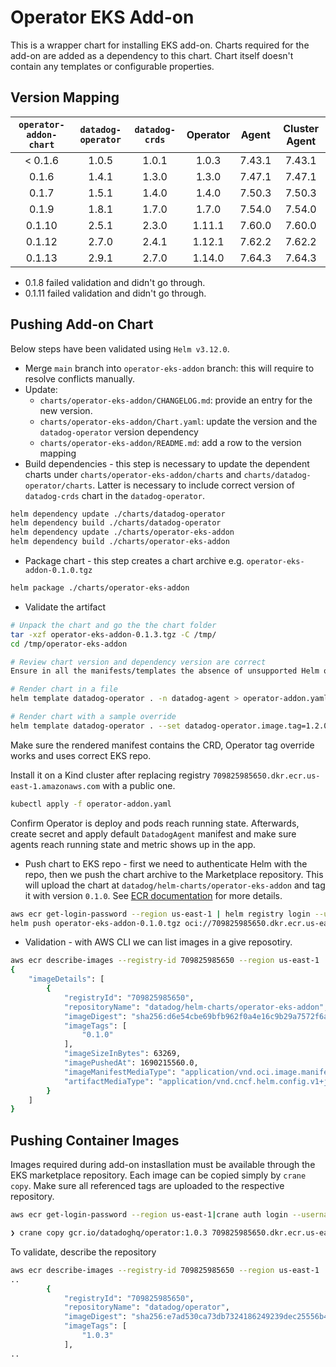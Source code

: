 # Operator EKS Add-on

This is a wrapper chart for installing EKS add-on. Charts required for the add-on are added as a dependency to this chart. Chart itself doesn't contain any templates or configurable properties.

## Version Mapping
| `operator-addon-chart` | `datadog-operator` | `datadog-crds` | Operator | Agent | Cluster Agent |
| :-: | :-: | :-: | :-: | :-: | :-: |
| < 0.1.6 | 1.0.5 | 1.0.1 | 1.0.3 | 7.43.1 | 7.43.1 | 
| 0.1.6 | 1.4.1 | 1.3.0 | 1.3.0 | 7.47.1 | 7.47.1 |
| 0.1.7 | 1.5.1 | 1.4.0 | 1.4.0 | 7.50.3 | 7.50.3 |
| 0.1.9 | 1.8.1 | 1.7.0 | 1.7.0 | 7.54.0 | 7.54.0 |
| 0.1.10 | 2.5.1 | 2.3.0 | 1.11.1 | 7.60.0 | 7.60.0 |
| 0.1.12 | 2.7.0 | 2.4.1 | 1.12.1 | 7.62.2 | 7.62.2 |
| 0.1.13 | 2.9.1 | 2.7.0 | 1.14.0 | 7.64.3 | 7.64.3 |

* 0.1.8 failed validation and didn't go through.
* 0.1.11 failed validation and didn't go through.

## Pushing Add-on Chart
Below steps have been validated using `Helm v3.12.0`.

* Merge `main` branch into `operator-eks-addon` branch: this will require to resolve conflicts manually.
* Update:
    * `charts/operator-eks-addon/CHANGELOG.md`: provide an entry for the new version.
    * `charts/operator-eks-addon/Chart.yaml`: update the version and the `datadog-operator` version dependency
    * `charts/operator-eks-addon/README.md`: add a row to the version mapping
* Build dependencies - this step is necessary to update the dependent charts under `charts/operator-eks-addon/charts` and `charts/datadog-operator/charts`. Latter is necessary to include correct version of `datadog-crds` chart in the `datadog-operator`.
```sh
helm dependency update ./charts/datadog-operator
helm dependency build ./charts/datadog-operator
helm dependency update ./charts/operator-eks-addon
helm dependency build ./charts/operator-eks-addon
```

* Package chart - this step creates a chart archive e.g. `operator-eks-addon-0.1.0.tgz`
```sh
helm package ./charts/operator-eks-addon
```

* Validate the artifact
```sh
# Unpack the chart and go the the chart folder
tar -xzf operator-eks-addon-0.1.3.tgz -C /tmp/
cd /tmp/operator-eks-addon

# Review chart version and dependency version are correct
Ensure in all the manifests/templates the absence of unsupported Helm objects.

# Render chart in a file
helm template datadog-operator . -n datadog-agent > operator-addon.yaml

# Render chart with a sample override
helm template datadog-operator . --set datadog-operator.image.tag=1.2.0 > operator-addon.yaml
```
Make sure the rendered manifest contains the CRD, Operator tag override works and uses correct EKS repo. 

Install it on a Kind cluster after replacing registry `709825985650.dkr.ecr.us-east-1.amazonaws.com` with a public one.

```sh
kubectl apply -f operator-addon.yaml
```
Confirm Operator is deploy and pods reach running state. Afterwards, create secret and apply default `DatadogAgent` manifest and make sure agents reach running state and metric shows up in the app.


* Push chart to EKS repo - first we need to authenticate Helm with the repo, then we push the chart archive to the Marketplace repository. This will upload the chart at `datadog/helm-charts/operator-eks-addon` and tag it with version `0.1.0`. See [ECR documentation][eks-helm-push] for more details.
```sh
aws ecr get-login-password --region us-east-1 | helm registry login --username AWS --password-stdin 709825985650.dkr.ecr.us-east-1.amazonaws.com
helm push operator-eks-addon-0.1.0.tgz oci://709825985650.dkr.ecr.us-east-1.amazonaws.com/datadog/helm-charts
```

* Validation - with AWS CLI we can list images in a give reposotiry.
```sh
aws ecr describe-images --registry-id 709825985650 --region us-east-1  --repository-name datadog/helm-charts/operator-eks-addon
{
    "imageDetails": [
        {
            "registryId": "709825985650",
            "repositoryName": "datadog/helm-charts/operator-eks-addon",
            "imageDigest": "sha256:d6e54cbe69bfb962f0a4e16c9b29a7572f6aaf479de347f91bea8331a1a867f9",
            "imageTags": [
                "0.1.0"
            ],
            "imageSizeInBytes": 63269,
            "imagePushedAt": 1690215560.0,
            "imageManifestMediaType": "application/vnd.oci.image.manifest.v1+json",
            "artifactMediaType": "application/vnd.cncf.helm.config.v1+json"
        }
    ]
}
```

## Pushing Container Images
Images required during add-on instasllation must be available through the EKS marketplace repository. Each image can be copied simply by `crane copy`. Make sure all referenced tags are uploaded to the respective repository.
```sh
aws ecr get-login-password --region us-east-1|crane auth login --username AWS --password-stdin 709825985650.dkr.ecr.us-east-1.amazonaws.com

❯ crane copy gcr.io/datadoghq/operator:1.0.3 709825985650.dkr.ecr.us-east-1.amazonaws.com/datadog/operator:1.0.3
```

To validate, describe the repository
```sh
aws ecr describe-images --registry-id 709825985650 --region us-east-1  --repository-name datadog/operator
..
        {
            "registryId": "709825985650",
            "repositoryName": "datadog/operator",
            "imageDigest": "sha256:e7ad530ca73db7324186249239dec25556b4d60d85fa9ba0374dd2d0468795b3",
            "imageTags": [
                "1.0.3"
            ],
..
```

[eks-helm-push]: https://docs.aws.amazon.com/AmazonECR/latest/userguide/push-oci-artifact.html
